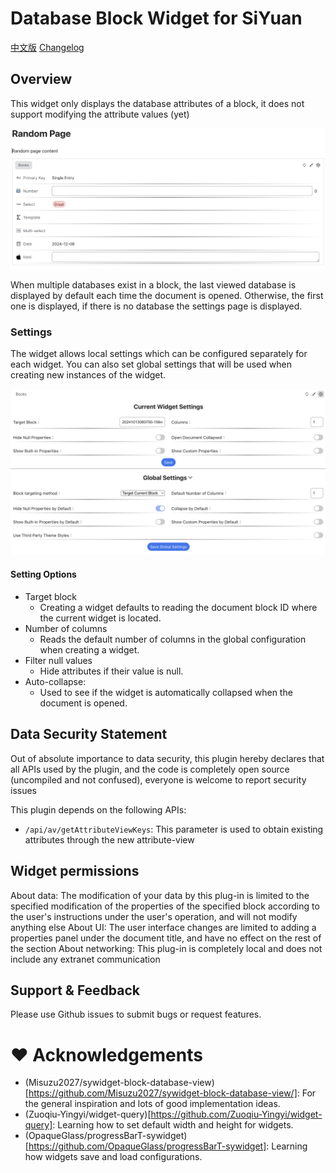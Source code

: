 # Database Block Widget for SiYuan

[中文版](./README_zh_CN.md)
[Changelog](./CHANGELOG.md)

## Overview

This widget only displays the database attributes of a block, it does not support modifying the attribute values (yet)

![Database view](.github/assets/widget-on-page.png)

When multiple databases exist in a block, the last viewed database is displayed by default each time the document is opened. Otherwise, the first one is displayed, if there is no database the settings page is displayed.

### Settings

The widget allows local settings which can be configured separately for each widget. You can also set global settings that will be used when creating new instances of the widget.

![Settings](.github/assets/widget-settings.png)

#### Setting Options

* Target block
  * Creating a widget defaults to reading the document block ID where the current widget is located.
* Number of columns
  * Reads the default number of columns in the global configuration when creating a widget.
* Filter null values
  * Hide attributes if their value is null.
* Auto-collapse:
  * Used to see if the widget is automatically collapsed when the document is opened.

## Data Security Statement

Out of absolute importance to data security, this plugin hereby declares that all APIs used by the plugin, and the code is completely open source (uncompiled and not confused), everyone is welcome to report security issues

This plugin depends on the following APIs:

- `/api/av/getAttributeViewKeys`: This parameter is used to obtain existing attributes through the new attribute-view

## Widget permissions

About data: The modification of your data by this plug-in is limited to the specified modification of the properties of the specified block according to the user's instructions under the user's operation, and will not modify anything else
About UI: The user interface changes are limited to adding a properties panel under the document title, and have no effect on the rest of the section
About networking: This plug-in is completely local and does not include any extranet communication

## Support & Feedback

Please use Github issues to submit bugs or request features.

# ❤ Acknowledgements
- (Misuzu2027/sywidget-block-database-view)[https://github.com/Misuzu2027/sywidget-block-database-view/]: For the general inspiration and lots of good implementation ideas.
- (Zuoqiu-Yingyi/widget-query)[https://github.com/Zuoqiu-Yingyi/widget-query]: Learning how to set default width and height for widgets.
- (OpaqueGlass/progressBarT-sywidget)[https://github.com/OpaqueGlass/progressBarT-sywidget]: Learning how widgets save and load configurations.